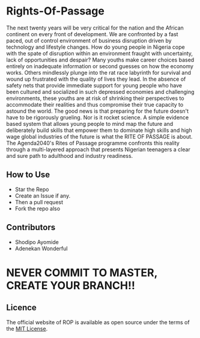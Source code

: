 # Rights-Of-Passage
The next twenty years will be very critical for the nation and the African
continent on every front of development. We are confronted by a fast
paced, out of control environment of business disruption driven by
technology and lifestyle changes.
How do young people in Nigeria cope with the spate of disruption within
an environment fraught with uncertainty, lack of opportunities and
despair? Many youths make career choices based entirely on inadequate
information or second guesses on how the economy works. Others mindlessly
plunge into the rat race labyrinth for survival and wound up frustrated with the
quality of lives they lead.
In the absence of safety nets that provide immediate support for young people who have been cultured
and socialized in such depressed economies and challenging environments, these youths are at risk of
shrinking their perspectives to accommodate their realities and thus compromise their true capacity to
astound the world.
The good news is that preparing for the future doesn't have to be rigorously grueling.
Nor is it rocket science. A simple evidence based system that allows young people to
mind map the future and deliberately build skills that empower them to dominate
high skills and high wage global industries of the future is what the RITE OF
PASSAGE is about.
The Agenda2040's Rites of Passage programme confronts this reality through a
multi-layered approach that presents Nigerian teenagers a clear and sure path to
adulthood and industry readiness.

## How to Use
- Star the Repo
- Create an Issue if any.
- Then a pull request
- Fork the repo also



## Contributors
* Shodipo Ayomide
* Adenekan Wonderful
# NEVER COMMIT TO MASTER, CREATE YOUR BRANCH!!


## Licence
The official website of ROP is available as open source under the terms of the [MIT License](https://opensource.org/licenses/MIT).
